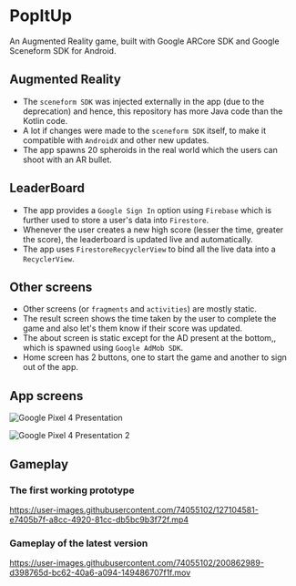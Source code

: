 # PopItUp

An Augmented Reality game, built with Google ARCore SDK and Google Sceneform SDK for Android.

## Augmented Reality
 - The `sceneform SDK` was injected externally in the app (due to the deprecation) and hence, this repository has more Java code than the Kotlin code.
 - A lot if changes were made to the `sceneform SDK` itself, to make it compatible with `AndroidX` and other new updates.
 - The app spawns 20 spheroids in the real world which the users can shoot with an AR bullet.

## LeaderBoard
 - The app provides a `Google Sign In` option using `Firebase` which is further used to store a user's data into `Firestore`.
 - Whenever the user creates a new high score (lesser the time, greater the score), the leaderboard is updated live and automatically.
 - The app uses `FirestoreRecyyclerView` to bind all the live data into a `RecyclerView`.

## Other screens
 - Other screens (or `fragments` and `activities`) are mostly static.
 - The result screen shows the time taken by the user to complete the game and also let's them know if their score was updated.
 - The about screen is static except for the AD present at the bottom,, which is spawned using `Google AdMob SDK`.
 - Home screen has 2 buttons, one to start the game and another to sign out of the app.

## App screens

![Google Pixel 4 Presentation](https://user-images.githubusercontent.com/74055102/127057273-f463bc09-7fad-4757-bacc-25c1b6876d2e.png)

![Google Pixel 4 Presentation 2](https://user-images.githubusercontent.com/74055102/127155359-8f1e1b55-34a7-4a95-9253-27de32db7f64.png)

## Gameplay

### The first working prototype


https://user-images.githubusercontent.com/74055102/127104581-e7405b7f-a8cc-4920-81cc-db5bc9b3f72f.mp4


### Gameplay of the latest version


https://user-images.githubusercontent.com/74055102/200862989-d398765d-bc62-40a6-a094-149486707f1f.mov





